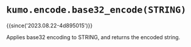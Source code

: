 # `kumo.encode.base32_encode(STRING)`

{{since('2023.08.22-4d895015')}}

Applies base32 encoding to STRING, and returns the encoded string.
